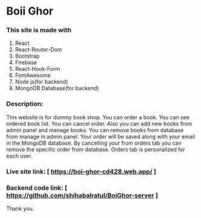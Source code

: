# Boii Ghor

### This site is made with 
1. React
2. React-Router-Dom
3. Bootstrap
4. Firebase 
5. React-Hook-Form
6. FontAwesome
7. Node js(for backend)
8. MongoDB Database(for backend)


### Description:
This website is for dummy book shop. You can order a book. You can see ordered book list. You can cancel order. Also you can add new books from admin panel and manage books. You can remove books from database from manage in admin panel. Your order will be saved along with your email in the MongoDB database. By cancelling your from orders tab you can remove the specific order from database. Orders tab is personalized for each user.

### Live site link: [ https://boi-ghor-cd428.web.app/ ]
### Backend code link: [ https://github.com/shihabalratul/BoiGhor-server ]

Thank you.
